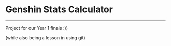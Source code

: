 # Genshin Stats Calculator
************
Project for our Year 1 finals :))

(while also being a lesson in using git)

